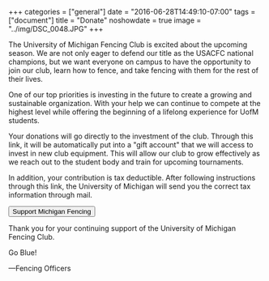 +++
categories = ["general"]
date = "2016-06-28T14:49:10-07:00"
tags = ["document"]
title = "Donate"
noshowdate = true
image = "../img/DSC_0048.JPG"
+++

The University of Michigan Fencing Club is excited about the upcoming season.
We are not only eager to defend our title as the USACFC national champions, but we want everyone on campus to have the opportunity to join our club, learn how to fence, and take fencing with them for the rest of their lives.

One of our top priorities is investing in the future to create a growing and sustainable organization.
With your help we can continue to compete at the highest level while offering the beginning of a lifelong experience for UofM students.

Your donations will go directly to the investment of the club.
Through this link, it will be automatically put into a "gift account" that we will access to invest in new club equipment.
This will allow our club to grow effectively as we reach out to the student body and train for upcoming tournaments.

In addition, your contribution is tax deductible.
After following instructions through this link, the University of Michigan will send you the correct tax information through mail.

[<button type="button" class="btn btn-primary">Support Michigan Fencing</button>](https://giving.umich.edu/basket/fund/312093/category/program-support,sports-and-recreation,student-experiences,student-life_michigan-recreation)

Thank you for your continuing support of the University of Michigan Fencing Club.

Go Blue!

—Fencing Officers
